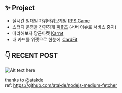 ## ✨ Project
- 실시간 일대일 가위바위보게임 [RPS Game](https://github.com/DONG-WOON/RPSGame)
- 스터디 운영을 간편하게 [피플즈](apple.co/44G5Drs) (서버 이슈로 서비스 중지)
- 따라해보자 당근마켓 [Karrot](https://thebestdomb.notion.site/ac8412c357f04afdabef2038f19d1d8f?pvs=4)
- 내 카드를 위젯으로 한눈에! [CardFit](https://apple.co/3Z2HpGz)

## 👇 RECENT POST 
![Alt text here](https://nodejs-medium-fetcher.vercel.app/?username=woon4910&limit=6&responseType=svg)


thanks to @atakde </br>
ref: https://github.com/atakde/nodejs-medium-fetcher
